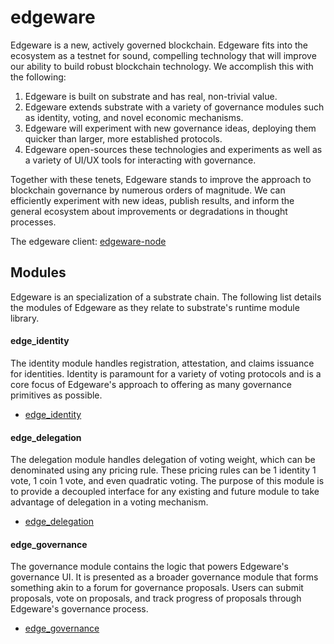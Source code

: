 # edgeware
Edgeware is a new, actively governed blockchain. Edgeware fits into the ecosystem as a testnet for sound, compelling technology that will improve our ability to build robust blockchain technology. We accomplish this with the following:
1. Edgeware is built on substrate and has real, non-trivial value.
2. Edgeware extends substrate with a variety of governance modules such as identity, voting, and novel economic mechanisms.
3. Edgeware will experiment with new governance ideas, deploying them quicker than larger, more established protocols.
4. Edgeware open-sources these technologies and experiments as well as a variety of UI/UX tools for interacting with governance.

Together with these tenets, Edgeware stands to improve the approach to blockchain governance by numerous orders of magnitude. We can efficiently experiment with new ideas, publish results, and inform the general ecosystem about improvements or degradations in thought processes.

The edgeware client: [edgeware-node](https://github.com/hicommonwealth/edgeware-node)

## Modules
Edgeware is an specialization of a substrate chain. The following list details the modules of Edgeware as they relate to substrate's runtime module library.

#### edge_identity
The identity module handles registration, attestation, and claims issuance for identities. Identity is paramount for a variety of voting protocols and is a core focus of Edgeware's approach to offering as many governance primitives as possible.

- [edge_identity](https://github.com/hicommonwealth/edge_identity)

#### edge_delegation
The delegation module handles delegation of voting weight, which can be denominated using any pricing rule. These pricing rules can be 1 identity 1 vote, 1 coin 1 vote, and even quadratic voting. The purpose of this module is to provide a decoupled interface for any existing and future module to take advantage of delegation in a voting mechanism.

- [edge_delegation](https://github.com/hicommonwealth/edge_delegation)

#### edge_governance

The governance module contains the logic that powers Edgeware's governance UI. It is presented as a broader governance module that forms something akin to a forum for governance proposals. Users can submit proposals, vote on proposals, and track progress of proposals through Edgeware's governance process.

- [edge_governance](https://github.com/hicommonwealth/edge_governance)
